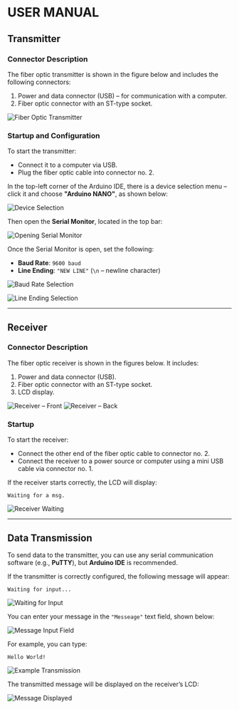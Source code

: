 # USER MANUAL

## Transmitter

### Connector Description

The fiber optic transmitter is shown in the figure below and includes the following connectors:

1. Power and data connector (USB) – for communication with a computer.  
2. Fiber optic connector with an ST-type socket.

![Fiber Optic Transmitter](images/Nadajnik%201.jpeg)

### Startup and Configuration

To start the transmitter:

- Connect it to a computer via USB.
- Plug the fiber optic cable into connector no. 2.

In the top-left corner of the Arduino IDE, there is a device selection menu – click it and choose **"Arduino NANO"**, as shown below:

![Device Selection](images/ide1.png)

Then open the **Serial Monitor**, located in the top bar:

![Opening Serial Monitor](images/IDE2.png)

Once the Serial Monitor is open, set the following:

- **Baud Rate**: `9600 baud`  
- **Line Ending**: `"NEW LINE"` (`\n` – newline character)

![Baud Rate Selection](images/IDE3.png)

![Line Ending Selection](images/ide5.png)

---

## Receiver

### Connector Description

The fiber optic receiver is shown in the figures below. It includes:

1. Power and data connector (USB).
2. Fiber optic connector with an ST-type socket.
3. LCD display.

![Receiver – Front](images/Odbiornik1.jpeg) ![Receiver – Back](images/Odbiornik2.jpeg)

### Startup

To start the receiver:

- Connect the other end of the fiber optic cable to connector no. 2.
- Connect the receiver to a power source or computer using a mini USB cable via connector no. 1.

If the receiver starts correctly, the LCD will display:

```
Waiting for a msg.
```

![Receiver Waiting](images/LCD-1.jpeg)

---

## Data Transmission

To send data to the transmitter, you can use any serial communication software (e.g., **PuTTY**), but **Arduino IDE** is recommended.

If the transmitter is correctly configured, the following message will appear:

```
Waiting for input...
```

![Waiting for Input](images/ide4.png)

You can enter your message in the `"Messeage"` text field, shown below:

![Message Input Field](images/Messeage.png)

For example, you can type:

```
Hello World!
```

![Example Transmission](images/hello.png)

The transmitted message will be displayed on the receiver’s LCD:

![Message Displayed](images/LCD-2.jpeg)
